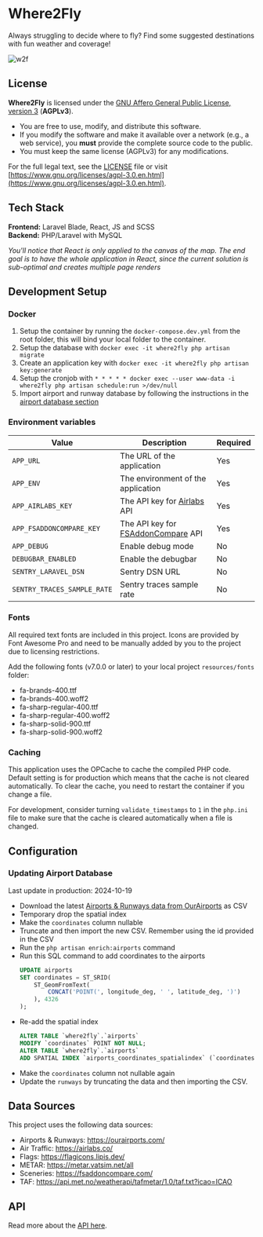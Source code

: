 # Where2Fly
Always struggling to decide where to fly? Find some suggested destinations with fun weather and coverage!

![w2f](https://github.com/user-attachments/assets/80281d26-c74c-4712-be12-f394ff303f15)

## License

**Where2Fly** is licensed under the 
[GNU Affero General Public License, version 3](LICENSE) (**AGPLv3**).
- You are free to use, modify, and distribute this software.
- If you modify the software and make it available over a network (e.g., a web service),
  you **must** provide the complete source code to the public.
- You must keep the same license (AGPLv3) for any modifications.

For the full legal text, see the [LICENSE](LICENSE) file or visit
[https://www.gnu.org/licenses/agpl-3.0.en.html](https://www.gnu.org/licenses/agpl-3.0.en.html).

## Tech Stack
**Frontend:** Laravel Blade, React, JS and SCSS\
**Backend:** PHP/Laravel with MySQL

*You'll notice that React is only applied to the canvas of the map. The end goal is to have the whole application in React, since the current solution is sub-optimal and creates multiple page renders*

## Development Setup

### Docker
1. Setup the container by running the `docker-compose.dev.yml` from the root folder, this will bind your local folder to the container.
2. Setup the database with `docker exec -it where2fly php artisan migrate`
3. Create an application key with `docker exec -it where2fly php artisan key:generate`
4. Setup the cronjob with `* * * * * docker exec --user www-data -i where2fly php artisan schedule:run >/dev/null`
5. Import airport and runway database by following the instructions in the [airport database section](README.md#updating-airport-database)

### Environment variables

| Value                      | Description                                              | Required |
|----------------------------|----------------------------------------------------------|----------|
| `APP_URL`                  | The URL of the application                               | Yes      |
| `APP_ENV`                  | The environment of the application                       | Yes      |
| `APP_AIRLABS_KEY`          | The API key for [Airlabs](https://airlabs.co/) API       | Yes      |
| `APP_FSADDONCOMPARE_KEY`   | The API key for [FSAddonCompare](https://fsaddoncompare.com/) API | Yes      |
| `APP_DEBUG`                | Enable debug mode                                        | No       |
| `DEBUGBAR_ENABLED`         | Enable the debugbar                                      | No       |
| `SENTRY_LARAVEL_DSN`       | Sentry DSN URL                                           | No       |
| `SENTRY_TRACES_SAMPLE_RATE`| Sentry traces sample rate                                | No       |

### Fonts
All required text fonts are included in this project. Icons are provided by Font Awesome Pro and need to be manually added by you to the project due to licensing restrictions.

Add the following fonts (v7.0.0 or later) to your local project `resources/fonts` folder:
- fa-brands-400.ttf
- fa-brands-400.woff2
- fa-sharp-regular-400.ttf
- fa-sharp-regular-400.woff2
- fa-sharp-solid-900.ttf
- fa-sharp-solid-900.woff2

### Caching

This application uses the OPCache to cache the compiled PHP code. Default setting is for production which means that the cache is not cleared automatically. To clear the cache, you need to restart the container if you change a file.

For development, consider turning `validate_timestamps` to `1` in the `php.ini` file to make sure that the cache is cleared automatically when a file is changed.

## Configuration

### Updating Airport Database
Last update in production: 2024-10-19

- Download the latest [Airports & Runways data from OurAirports](https://ourairports.com/data/) as CSV
- Temporary drop the spatial index
- Make the `coordinates` column nullable
- Truncate and then import the new CSV. Remember using the id provided in the CSV
- Run the `php artisan enrich:airports` command
- Run this SQL command to add coordinates to the airports
    ```sql
    UPDATE airports
    SET coordinates = ST_SRID(
        ST_GeomFromText(
            CONCAT('POINT(', longitude_deg, ' ', latitude_deg, ')')
        ), 4326
    );
    ```
- Re-add the spatial index
    ```sql
    ALTER TABLE `where2fly`.`airports`
    MODIFY `coordinates` POINT NOT NULL;
    ALTER TABLE `where2fly`.`airports`
    ADD SPATIAL INDEX `airports_coordinates_spatialindex` (`coordinates`);
    ```
- Make the `coordinates` column not nullable again
- Update the `runways` by truncating the data and then importing the CSV.

## Data Sources

This project uses the following data sources:

- Airports & Runways: https://ourairports.com/
- Air Traffic: https://airlabs.co/
- Flags: https://flagicons.lipis.dev/
- METAR: https://metar.vatsim.net/all
- Sceneries: https://fsaddoncompare.com/
- TAF: https://api.met.no/weatherapi/tafmetar/1.0/taf.txt?icao=ICAO

## API
Read more about the [API here](API.md).
